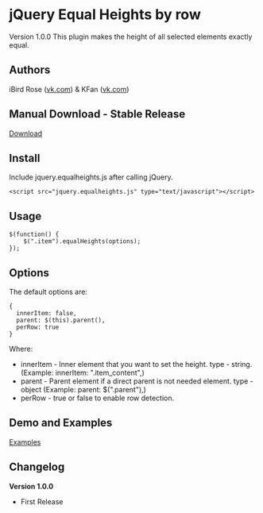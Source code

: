 # jQuery Equal Heights by row
Version 1.0.0
This plugin makes the height of all selected elements exactly equal.

## Authors

iBird Rose ([vk.com](https://vk.com/iiibird)) & KFan ([vk.com](https://vk.com/gildarb))

## Manual Download - Stable Release
[Download](https://github.com/iiiBird/jQuery.equalHeights/releases)

## Install
Include jquery.equalheights.js after calling jQuery.
```
<script src="jquery.equalheights.js" type="text/javascript"></script>
```

## Usage
```
$(function() {
    $(".item").equalHeights(options);
});
```

## Options
The default options are:
```
{
  innerItem: false,
  parent: $(this).parent(),
  perRow: true
}

```
Where:
* innerItem - Inner element that you want to set the height. type - string. (Example: innerItem: ".item_content",)
* parent - Parent element if a direct parent is not needed element. type - object (Example: parent: $(".parent"),)
* perRow - true or false to enable row detection.

## Demo and Examples
[Examples](https://iiibird.github.io/jQuery.equalHeights/demo/)

## Changelog

__Version 1.0.0__

* First Release
